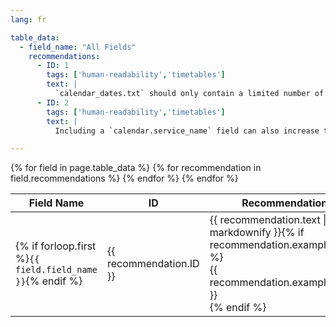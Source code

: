 ```yaml
---
lang: fr

table_data:
  - field_name: "All Fields"
    recommendations:
      - ID: 1
        tags: ['human-readability','timetables']
        text: |
          `calendar_dates.txt` should only contain a limited number of exceptions to the schedule. Regularly-scheduled service should be configured using `calendar.txt`.
      - ID: 2
        tags: ['human-readability','timetables']
        text: |
          Including a `calendar.service_name` field can also increase the human readability of GTFS, although this is not adopted in the spec.

---
```


<div class="table-wrapper">
  <table class="recommendation">
    <thead>
      <tr>
        <th>Field Name</th>
        <th>ID</th>
        <th>Recommendation</th>
      </tr>
    </thead>
    <tbody>
    {% for field in page.table_data %}
      {% for recommendation in field.recommendations %}
      <tr id="{{ page.slug }}_{{ recommendation.ID }}" class="anchor-row{% if forloop.first %} field-row{% endif %}{% for tag in recommendation.tags %} {{ tag }}{% endfor %}">
        <td>{% if forloop.first %}<code>{{ field.field_name }}</code>{% endif %}</td>
        <td><div class="anchor-node"><p>{{ recommendation.ID }}</p><a class="anchor-link" href="#{{ page.slug }}_{{ recommendation.ID }}"><i class="fa fa-link" aria-hidden="true"></i></a></div></td>
        <td>{{ recommendation.text | markdownify }}{% if recommendation.example_table %}<div class="table-wrapper">{{ recommendation.example_table }}</div>{% endif %}</td>
      </tr>
      {% endfor %}
    {% endfor %}
    </tbody>
  </table>
</div>